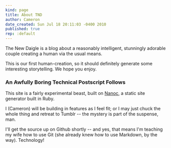 ```yaml
---
kind: page
title: About TND
author: Cameron
date_created: Sun Jul 18 20:11:03 -0400 2010
published: true
rep: :default
---
```


The New Daigle is a blog about a reasonably intelligent, stunningly adorable couple creating a human via the usual means.

This is our first human-creation, so it should definitely generate some interesting storytelling. We hope you enjoy.

### An Awfully Boring Technical Postscript Follows

This site is a fairly experimental beast, built on [Nanoc,](http://nanoc.stoneship.org/) a static site generator built in Ruby. 

I (Cameron) will be building in features as I feel fit; or I may just chuck the whole thing and retreat to Tumblr -- the mystery is part of the suspense, man.

I'll get the source up on Github shortly -- and yes, that means I'm teaching my wife how to use Git (she already knew how to use Markdown, by the way). Technology!